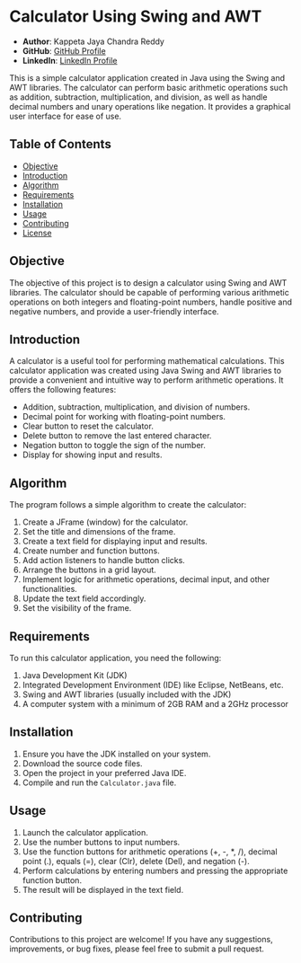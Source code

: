 # Calculator Using Swing and AWT

- **Author**: Kappeta Jaya Chandra Reddy
- **GitHub**: [GitHub Profile](https://github.com/kjcreddy666)
- **LinkedIn**: [LinkedIn Profile](https://www.linkedin.com/in/kjcreddy666)

This is a simple calculator application created in Java using the Swing and AWT libraries. The calculator can perform basic arithmetic operations such as addition, subtraction, multiplication, and division, as well as handle decimal numbers and unary operations like negation. It provides a graphical user interface for ease of use.

## Table of Contents

- [Objective](#objective)
- [Introduction](#introduction)
- [Algorithm](#algorithm)
- [Requirements](#requirements)
- [Installation](#installation)
- [Usage](#usage)
- [Contributing](#contributing)
- [License](#license)

## Objective

The objective of this project is to design a calculator using Swing and AWT libraries. The calculator should be capable of performing various arithmetic operations on both integers and floating-point numbers, handle positive and negative numbers, and provide a user-friendly interface.

## Introduction

A calculator is a useful tool for performing mathematical calculations. This calculator application was created using Java Swing and AWT libraries to provide a convenient and intuitive way to perform arithmetic operations. It offers the following features:

- Addition, subtraction, multiplication, and division of numbers.
- Decimal point for working with floating-point numbers.
- Clear button to reset the calculator.
- Delete button to remove the last entered character.
- Negation button to toggle the sign of the number.
- Display for showing input and results.

## Algorithm

The program follows a simple algorithm to create the calculator:

1. Create a JFrame (window) for the calculator.
2. Set the title and dimensions of the frame.
3. Create a text field for displaying input and results.
4. Create number and function buttons.
5. Add action listeners to handle button clicks.
6. Arrange the buttons in a grid layout.
7. Implement logic for arithmetic operations, decimal input, and other functionalities.
8. Update the text field accordingly.
9. Set the visibility of the frame.

## Requirements

To run this calculator application, you need the following:

1. Java Development Kit (JDK)
2. Integrated Development Environment (IDE) like Eclipse, NetBeans, etc.
3. Swing and AWT libraries (usually included with the JDK)
4. A computer system with a minimum of 2GB RAM and a 2GHz processor

## Installation

1. Ensure you have the JDK installed on your system.
2. Download the source code files.
3. Open the project in your preferred Java IDE.
4. Compile and run the `Calculator.java` file.

## Usage

1. Launch the calculator application.
2. Use the number buttons to input numbers.
3. Use the function buttons for arithmetic operations (+, -, *, /), decimal point (.), equals (=), clear (Clr), delete (Del), and negation (-).
4. Perform calculations by entering numbers and pressing the appropriate function button.
5. The result will be displayed in the text field.

## Contributing

Contributions to this project are welcome! If you have any suggestions, improvements, or bug fixes, please feel free to submit a pull request.
